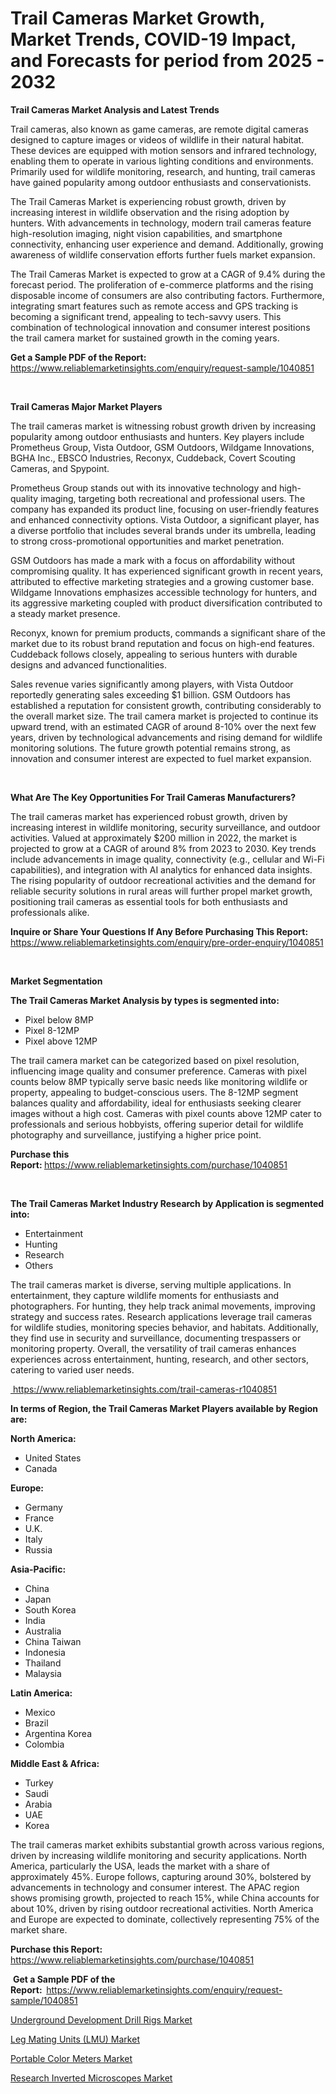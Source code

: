 <p><h1>Trail Cameras Market Growth, Market Trends, COVID-19 Impact, and Forecasts for period from 2025 - 2032</h1></p><p><strong>Trail Cameras Market Analysis and Latest Trends</strong></p>
<p><p>Trail cameras, also known as game cameras, are remote digital cameras designed to capture images or videos of wildlife in their natural habitat. These devices are equipped with motion sensors and infrared technology, enabling them to operate in various lighting conditions and environments. Primarily used for wildlife monitoring, research, and hunting, trail cameras have gained popularity among outdoor enthusiasts and conservationists.</p><p>The Trail Cameras Market is experiencing robust growth, driven by increasing interest in wildlife observation and the rising adoption by hunters. With advancements in technology, modern trail cameras feature high-resolution imaging, night vision capabilities, and smartphone connectivity, enhancing user experience and demand. Additionally, growing awareness of wildlife conservation efforts further fuels market expansion.</p><p>The Trail Cameras Market is expected to grow at a CAGR of 9.4% during the forecast period. The proliferation of e-commerce platforms and the rising disposable income of consumers are also contributing factors. Furthermore, integrating smart features such as remote access and GPS tracking is becoming a significant trend, appealing to tech-savvy users. This combination of technological innovation and consumer interest positions the trail camera market for sustained growth in the coming years.</p></p>
<p><strong>Get a Sample PDF of the Report:&nbsp;</strong> <a href="https://www.reliablemarketinsights.com/enquiry/request-sample/1040851?utm_campaign=3571&utm_medium=2&utm_source=Github&utm_content=ia&utm_term=04042025&utm_id=trail-cameras">https://www.reliablemarketinsights.com/enquiry/request-sample/1040851</a></p>
<p>&nbsp;</p>
<p><strong>Trail Cameras Major Market Players</strong></p>
<p><p>The trail cameras market is witnessing robust growth driven by increasing popularity among outdoor enthusiasts and hunters. Key players include Prometheus Group, Vista Outdoor, GSM Outdoors, Wildgame Innovations, BGHA Inc., EBSCO Industries, Reconyx, Cuddeback, Covert Scouting Cameras, and Spypoint. </p><p>Prometheus Group stands out with its innovative technology and high-quality imaging, targeting both recreational and professional users. The company has expanded its product line, focusing on user-friendly features and enhanced connectivity options. Vista Outdoor, a significant player, has a diverse portfolio that includes several brands under its umbrella, leading to strong cross-promotional opportunities and market penetration. </p><p>GSM Outdoors has made a mark with a focus on affordability without compromising quality. It has experienced significant growth in recent years, attributed to effective marketing strategies and a growing customer base. Wildgame Innovations emphasizes accessible technology for hunters, and its aggressive marketing coupled with product diversification contributed to a steady market presence.</p><p>Reconyx, known for premium products, commands a significant share of the market due to its robust brand reputation and focus on high-end features. Cuddeback follows closely, appealing to serious hunters with durable designs and advanced functionalities.</p><p>Sales revenue varies significantly among players, with Vista Outdoor reportedly generating sales exceeding $1 billion. GSM Outdoors has established a reputation for consistent growth, contributing considerably to the overall market size. The trail camera market is projected to continue its upward trend, with an estimated CAGR of around 8-10% over the next few years, driven by technological advancements and rising demand for wildlife monitoring solutions. The future growth potential remains strong, as innovation and consumer interest are expected to fuel market expansion.</p></p>
<p>&nbsp;</p>
<p><strong>What Are The Key Opportunities For Trail Cameras Manufacturers?</strong></p>
<p><p>The trail cameras market has experienced robust growth, driven by increasing interest in wildlife monitoring, security surveillance, and outdoor activities. Valued at approximately $200 million in 2022, the market is projected to grow at a CAGR of around 8% from 2023 to 2030. Key trends include advancements in image quality, connectivity (e.g., cellular and Wi-Fi capabilities), and integration with AI analytics for enhanced data insights. The rising popularity of outdoor recreational activities and the demand for reliable security solutions in rural areas will further propel market growth, positioning trail cameras as essential tools for both enthusiasts and professionals alike.</p></p>
<p><strong>Inquire or Share Your Questions If Any Before Purchasing This Report:</strong> <a href="https://www.reliablemarketinsights.com/enquiry/pre-order-enquiry/1040851?utm_campaign=3571&utm_medium=2&utm_source=Github&utm_content=ia&utm_term=04042025&utm_id=trail-cameras">https://www.reliablemarketinsights.com/enquiry/pre-order-enquiry/1040851</a></p>
<p>&nbsp;</p>
<p><strong>Market Segmentation</strong></p>
<p><strong>The Trail Cameras Market Analysis by types is segmented into:</strong></p>
<p><ul><li>Pixel below 8MP</li><li>Pixel 8-12MP</li><li>Pixel above 12MP</li></ul></p>
<p><p>The trail camera market can be categorized based on pixel resolution, influencing image quality and consumer preference. Cameras with pixel counts below 8MP typically serve basic needs like monitoring wildlife or property, appealing to budget-conscious users. The 8-12MP segment balances quality and affordability, ideal for enthusiasts seeking clearer images without a high cost. Cameras with pixel counts above 12MP cater to professionals and serious hobbyists, offering superior detail for wildlife photography and surveillance, justifying a higher price point.</p></p>
<p><strong>Purchase this Report:&nbsp;</strong><a href="https://www.reliablemarketinsights.com/purchase/1040851?utm_campaign=3571&utm_medium=2&utm_source=Github&utm_content=ia&utm_term=04042025&utm_id=trail-cameras">https://www.reliablemarketinsights.com/purchase/1040851</a></p>
<p>&nbsp;</p>
<p><strong>The Trail Cameras Market Industry Research by Application is segmented into:</strong></p>
<p><ul><li>Entertainment</li><li>Hunting</li><li>Research</li><li>Others</li></ul></p>
<p><p>The trail cameras market is diverse, serving multiple applications. In entertainment, they capture wildlife moments for enthusiasts and photographers. For hunting, they help track animal movements, improving strategy and success rates. Research applications leverage trail cameras for wildlife studies, monitoring species behavior, and habitats. Additionally, they find use in security and surveillance, documenting trespassers or monitoring property. Overall, the versatility of trail cameras enhances experiences across entertainment, hunting, research, and other sectors, catering to varied user needs.</p></p>
<p><a href="https://www.reliablemarketinsights.com/trail-cameras-r1040851?utm_campaign=3571&utm_medium=2&utm_source=Github&utm_content=ia&utm_term=04042025&utm_id=trail-cameras">&nbsp;https://www.reliablemarketinsights.com/trail-cameras-r1040851</a></p>
<p><strong>In terms of Region, the Trail Cameras Market Players available by Region are:</strong></p>
<p>
    <p> <strong> North America: </strong>
        <ul>
            <li>United States</li>
            <li>Canada</li>
        </ul>
        </p> 
    <p> <strong> Europe: </strong>
        <ul>
            <li>Germany</li>
            <li>France</li>
            <li>U.K.</li>
            <li>Italy</li>
            <li>Russia</li>
        </ul>
        </p> 
    <p> <strong> Asia-Pacific: </strong>
        <ul>
            <li>China</li>
            <li>Japan</li>
            <li>South Korea</li>
            <li>India</li>
            <li>Australia</li>
            <li>China Taiwan</li>
            <li>Indonesia</li>
            <li>Thailand</li>
            <li>Malaysia</li>
        </ul>
        </p> 
    <p> <strong> Latin America: </strong>
        <ul>
            <li>Mexico</li>
            <li>Brazil</li>
            <li>Argentina Korea</li>
            <li>Colombia</li>
        </ul>
        </p> 
    <p> <strong> Middle East & Africa: </strong>
        <ul>
            <li>Turkey</li>
            <li>Saudi</li>
            <li>Arabia</li>
            <li>UAE</li>
            <li>Korea</li>
        </ul>
    </p>
    </p>
<p><p>The trail cameras market exhibits substantial growth across various regions, driven by increasing wildlife monitoring and security applications. North America, particularly the USA, leads the market with a share of approximately 45%. Europe follows, capturing around 30%, bolstered by advancements in technology and consumer interest. The APAC region shows promising growth, projected to reach 15%, while China accounts for about 10%, driven by rising outdoor recreational activities. North America and Europe are expected to dominate, collectively representing 75% of the market share.</p></p>
<p><strong>Purchase this Report: </strong><a href="https://www.reliablemarketinsights.com/purchase/1040851?utm_campaign=3571&utm_medium=2&utm_source=Github&utm_content=ia&utm_term=04042025&utm_id=trail-cameras">https://www.reliablemarketinsights.com/purchase/1040851</a></p>
<p>&nbsp;<strong>Get a Sample PDF of the Report:&nbsp;&nbsp;</strong><a href="https://www.reliablemarketinsights.com/enquiry/request-sample/1040851?utm_campaign=3571&utm_medium=2&utm_source=Github&utm_content=ia&utm_term=04042025&utm_id=trail-cameras">https://www.reliablemarketinsights.com/enquiry/request-sample/1040851</a></p>
<p><strong></strong></p>
<p><p><a href="https://www.linkedin.com/pulse/aligning-strategies-growth-underground-development-drill-iqeof?utm_campaign=3571&utm_medium=2&utm_source=Github&utm_content=ia&utm_term=04042025&utm_id=trail-cameras">Underground Development Drill Rigs Market</a></p><p><a href="https://www.linkedin.com/pulse/leg-mating-units-lmu-market-growth-overview-industry-trends-sw4ef?utm_campaign=3571&utm_medium=2&utm_source=Github&utm_content=ia&utm_term=04042025&utm_id=trail-cameras">Leg Mating Units (LMU) Market</a></p><p><a href="https://www.linkedin.com/pulse/growth-journey-portable-color-meters-market-uncovering-6hauf?utm_campaign=3571&utm_medium=2&utm_source=Github&utm_content=ia&utm_term=04042025&utm_id=trail-cameras">Portable Color Meters Market</a></p><p><a href="https://www.linkedin.com/pulse/market-insights-evaluating-competitors-research-inverted-7filf?utm_campaign=3571&utm_medium=2&utm_source=Github&utm_content=ia&utm_term=04042025&utm_id=trail-cameras">Research Inverted Microscopes Market</a></p></p>
